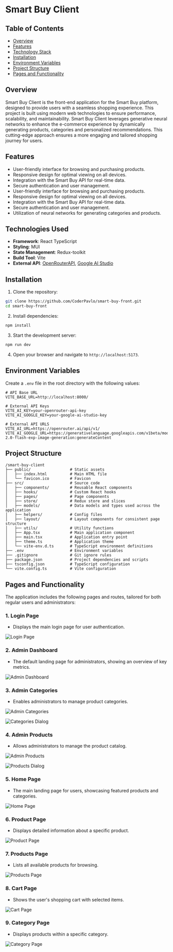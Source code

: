 # Smart Buy Client

## Table of Contents

- [Overview](#overview)
- [Features](#features)
- [Technology Stack](#technologies-used)
- [Installation](#installation)
- [Environment Variables](#environment-variables)
- [Project Structure](#project-structure)
- [Pages and Functionality](#pages-and-functionality)

## Overview
Smart Buy Client is the front-end application for the Smart Buy platform, designed to provide users with a seamless shopping experience. This project is built using modern web technologies to ensure performance, scalability, and maintainability. Smart Buy Client leverages generative neural networks to enhance the e-commerce experience by dynamically generating products, categories and personalized recommendations. This cutting-edge approach ensures a more engaging and tailored shopping journey for users.

## Features

- User-friendly interface for browsing and purchasing products.
- Responsive design for optimal viewing on all devices.
- Integration with the Smart Buy API for real-time data.
- Secure authentication and user management.
- User-friendly interface for browsing and purchasing products.
- Responsive design for optimal viewing on all devices.
- Integration with the Smart Buy API for real-time data.
- Secure authentication and user management.
- Utilization of neural networks for generating categories and products.

## Technologies Used
- **Framework**: React TypeScript
- **Styling**: MUI
- **State Management**: Redux-toolkit
- **Build Tool**: Vite
- **External API**: [OpenRouterAPI](https://openrouter.ai/), [Google AI Studio](https://aistudio.google.com/prompts/new_chat)

## Installation

1. Clone the repository:
  ```bash
  git clone https://github.com/CoderPavlo/smart-buy-front.git
  cd smart-buy-front
  ```

2. Install dependencies:
  ```bash
  npm install
  ```

3. Start the development server:
  ```bash
  npm run dev
  ```

4. Open your browser and navigate to `http://localhost:5173`.


## Environment Variables

Create a `.env` file in the root directory with the following values:
```env
# API Base URL
VITE_BASE_URL=http://localhost:8000/

# External API Keys
VITE_AI_KEY=your-openrouter-api-key
VITE_AI_GOOGLE_KEY=your-google-ai-studio-key

# External API URLS
VITE_AI_URL=https://openrouter.ai/api/v1/
VITE_AI_GOOGLE_URL=https://generativelanguage.googleapis.com/v1beta/models/gemini-2.0-flash-exp-image-generation:generateContent
```

## Project Structure

```
/smart-buy-client
├── public/                 # Static assets
│   ├── index.html          # Main HTML file
│   └── favicon.ico         # Favicon
├── src/                    # Source code
│   ├── components/         # Reusable React components
│   ├── hooks/              # Custom React hooks
│   ├── pages/              # Page components
│   ├── store/              # Redux store and slices
│   ├── models/             # Data models and types used across the application
│   ├── helpers/            # Config files
│   ├── layout/             # Layout components for consistent page structure
│   ├── utils/              # Utility functions
│   ├── App.tsx             # Main application component
│   ├── main.tsx            # Application entry point
│   ├── theme.ts            # Application theme
│   └── vite-env.d.ts       # TypeScript environment definitions
├── .env                    # Environment variables
├── .gitignore              # Git ignore rules
├── package.json            # Project dependencies and scripts
├── tsconfig.json           # TypeScript configuration
└── vite.config.ts          # Vite configuration
```

## Pages and Functionality

The application includes the following pages and routes, tailored for both regular users and administrators:

### 1. Login Page

- Displays the main login page for user authentication.

![Login Page](./images/Login.png)

### 2. Admin Dashboard

- The default landing page for administrators, showing an overview of key metrics.

![Admin Dashboard](./images/AdminDashboard.png)

### 3. Admin Categories

- Enables administrators to manage product categories.

![Admin Categories](./images/AdminCategories.png)

![Categories Dialog](./images/CategoryDialog.png)

### 4. Admin Products

- Allows administrators to manage the product catalog.

![Admin Products](./images/AdminProducts.png)

![Products Dialog](./images/ProductDialog.png)

### 5. Home Page

- The main landing page for users, showcasing featured products and categories.

![Home Page](./images/Home.png)

### 6. Product Page

- Displays detailed information about a specific product.

![Product Page](./images/Product.png)

### 7. Products Page

- Lists all available products for browsing.

![Products Page](./images/Products.png)

### 8. Cart Page 

- Shows the user's shopping cart with selected items.

![Cart Page](./images/Cart.png)

### 9. Category Page 

- Displays products within a specific category.

![Category Page](./images/Category.png)